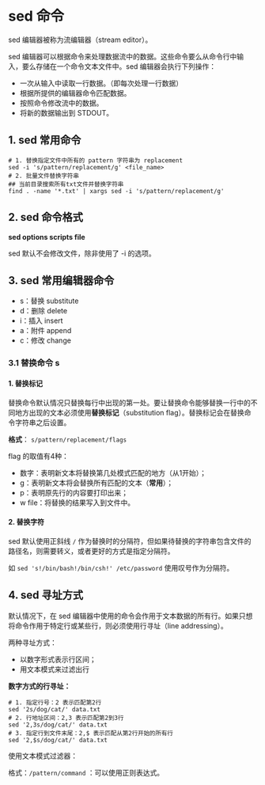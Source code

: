 # sed 命令

sed 编辑器被称为流编辑器（stream editor）。

sed 编辑器可以根据命令来处理数据流中的数据。这些命令要么从命令行中输入，要么存储在一个命令文本文件中。sed 编辑器会执行下列操作：

- 一次从输入中读取一行数据。（即每次处理一行数据）
- 根据所提供的编辑器命令匹配数据。
- 按照命令修改流中的数据。
- 将新的数据输出到 STDOUT。



## 1. sed 常用命令

```shell
# 1. 替换指定文件中所有的 pattern 字符串为 replacement
sed -i 's/pattern/replacement/g' <file_name>
# 2. 批量文件替换字符串
## 当前目录搜索所有txt文件并替换字符串
find . -name '*.txt' | xargs sed -i 's/pattern/replacement/g'
```



## 2. sed 命令格式



**sed options scripts file**

sed 默认不会修改文件，除非使用了 -i 的选项。



## 3. sed 常用编辑器命令

- s：替换 substitute
- d：删除 delete
- i：插入 insert
- a：附件 append
- c：修改 change



### 3.1 替换命令 s

#### 1. 替换标记

替换命令默认情况只替换每行中出现的第一处。要让替换命令能够替换一行中的不同地方出现的文本必须使用**替换标记**（substitution flag）。替换标记会在替换命令字符串之后设置。

**格式**： `s/pattern/replacement/flags`

flag 的取值有4种：

- 数字：表明新文本将替换第几处模式匹配的地方（从1开始）；
- g：表明新文本将会替换所有匹配的文本（**常用**）；
- p：表明原先行的内容要打印出来；
- w file：将替换的结果写入到文件中。

#### 2. 替换字符

sed 默认使用正斜线 `/` 作为替换时的分隔符，但如果待替换的字符串包含文件的路径名，则需要转义，或者更好的方式是指定分隔符。

如 `sed 's!/bin/bash!/bin/csh!' /etc/password` 使用叹号作为分隔符。



## 4. sed 寻址方式

默认情况下，在 sed 编辑器中使用的命令会作用于文本数据的所有行。如果只想将命令作用于特定行或某些行，则必须使用行寻址（line addressing）。

两种寻址方式：

- 以数字形式表示行区间；
- 用文本模式来过滤出行



**数字方式的行寻址：**

```shell
# 1. 指定行号：2 表示匹配第2行
sed '2s/dog/cat/' data.txt
# 2. 行地址区间：2,3 表示匹配第2到3行
sed '2,3s/dog/cat/' data.txt
# 3. 指定行到文件末尾：2,$ 表示匹配从第2行开始的所有行
sed '2,$s/dog/cat/' data.txt
```



使用文本模式过滤器：

格式：`/pattern/command` ：可以使用正则表达式。





